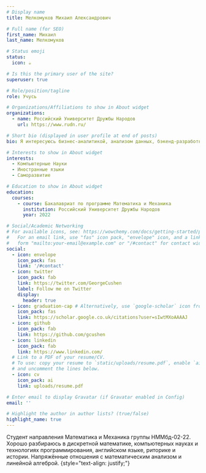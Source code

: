 ```yaml
---
# Display name
title: Мелкомуков Михаил Александрович

# Full name (for SEO)
first_name: Михаил
last_name: Мелкомуков

# Status emoji
status:
  icon: ☕️

# Is this the primary user of the site?
superuser: true

# Role/position/tagline
role: Учусь

# Organizations/Affiliations to show in About widget
organizations:
  - name: Российский Университет Дружбы Народов
    url: https://www.rudn.ru/

# Short bio (displayed in user profile at end of posts)
bio: Я интересуюсь бизнес-аналитикой, анализом данных, бэкенд-разработкой и цифровым дизайном.

# Interests to show in About widget
interests:
  - Компьютерные Науки
  - Иностранные языки
  - Саморазвитие

# Education to show in About widget
education:
  courses:
    - course: Бакалавриат по программе Математика и Механика
      institution: Российский Университет Дружбы Народов
      year: 2022

# Social/Academic Networking
# For available icons, see: https://wowchemy.com/docs/getting-started/page-builder/#icons
#   For an email link, use "fas" icon pack, "envelope" icon, and a link in the
#   form "mailto:your-email@example.com" or "/#contact" for contact widget.
social:
  - icon: envelope
    icon_pack: fas
    link: '/#contact'
  - icon: twitter
    icon_pack: fab
    link: https://twitter.com/GeorgeCushen
    label: Follow me on Twitter
    display:
      header: true
  - icon: graduation-cap # Alternatively, use `google-scholar` icon from `ai` icon pack
    icon_pack: fas
    link: https://scholar.google.co.uk/citations?user=sIwtMXoAAAAJ
  - icon: github
    icon_pack: fab
    link: https://github.com/gcushen
  - icon: linkedin
    icon_pack: fab
    link: https://www.linkedin.com/
  # Link to a PDF of your resume/CV.
  # To use: copy your resume to `static/uploads/resume.pdf`, enable `ai` icons in `params.yaml`,
  # and uncomment the lines below.
  - icon: cv
    icon_pack: ai
    link: uploads/resume.pdf

# Enter email to display Gravatar (if Gravatar enabled in Config)
email: ''

# Highlight the author in author lists? (true/false)
highlight_name: true
---
```


Студент направления Математика и Механика группы НММбд-02-22. Хорошо разбираюсь в дискретной математике, компьютерных науках и технологиях программирования, английском языке, риторике и истории. Напряжённые отношения с математическим анализом и линейной алгеброй.
{style="text-align: justify;"}
